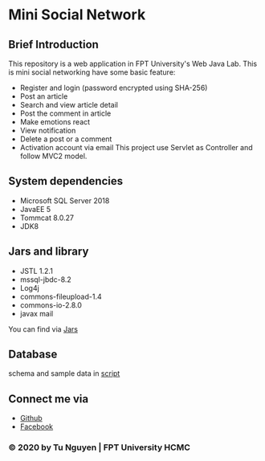 # Mini Social Network
## Brief Introduction
This repository is a web application in FPT University's Web Java Lab.
This is mini social networking have some basic feature:
* Register and login (password encrypted using SHA-256)
* Post an article
* Search and view article detail
* Post the comment in article
* Make emotions react
* View notification
* Delete a post or a comment
* Activation account via email
This project use Servlet as Controller and follow MVC2 model.

## System dependencies
* Microsoft SQL Server 2018
* JavaEE 5
* Tommcat 8.0.27
* JDK8

## Jars and library
* JSTL 1.2.1
* mssql-jbdc-8.2
* Log4j
* commons-fileupload-1.4
* commons-io-2.8.0
* javax mail

You can find via [Jars](https://github.com/mtus23/Mini-Social-Network/tree/main/J3LP0010/jars)

## Database
schema and sample data in [script](https://github.com/mtus23/Mini-Social-Network/tree/main/J3LP0010/script.sql)

## Connect me via
* [Github](https://github.com/mtus23)
* [Facebook](https://www.facebook.com/minhtu.nguyenhoang.1)
### © 2020 by Tu Nguyen | FPT University HCMC
